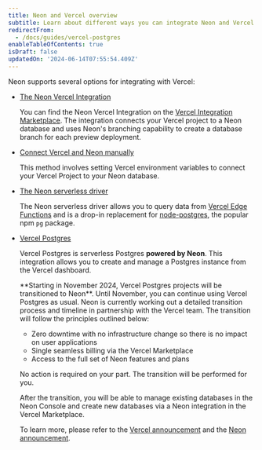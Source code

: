 ```yaml
---
title: Neon and Vercel overview
subtitle: Learn about different ways you can integrate Neon and Vercel
redirectFrom:
  - /docs/guides/vercel-postgres
enableTableOfContents: true
isDraft: false
updatedOn: '2024-06-14T07:55:54.409Z'
---
```


Neon supports several options for integrating with Vercel:


- [The Neon Vercel Integration](/docs/guides/vercel)

  You can find the Neon Vercel Integration on the [Vercel Integration Marketplace](https://vercel.com/integrations/neon). The integration connects your Vercel project to a Neon database and uses Neon's branching capability to create a database branch for each preview deployment.

- [Connect Vercel and Neon manually](/docs/guides/vercel-manual)

  This method involves setting Vercel environment variables to connect your Vercel Project to your Neon database.

- [The Neon serverless driver](/docs/serverless/serverless-driver)

  The Neon serverless driver allows you to query data from [Vercel Edge Functions](https://vercel.com/docs/concepts/functions/edge-functions) and is a drop-in replacement for [node-postgres](https://node-postgres.com/), the popular npm `pg` package.

- [Vercel Postgres](https://vercel.com/docs/storage/vercel-postgres)

  Vercel Postgres is serverless Postgres **powered by Neon**. This integration allows you to create and manage a Postgres instance from the Vercel dashboard.

  <Admonition type="important">
  **Starting in November 2024, Vercel Postgres projects will be transitioned to Neon**. Until November, you can continue using Vercel Postgres as usual. Neon is currently working out a detailed transition process and timeline in partnership with the Vercel team. The transition will follow the principles outlined below:

  - Zero downtime with no infrastructure change so there is no impact on user applications
  - Single seamless billing via the Vercel Marketplace 
  - Access to the full set of Neon features and plans

  No action is required on your part. The transition will be performed for you.

  After the transition, you will be able to manage existing databases in the Neon Console and create new databases via a Neon integration in the Vercel Marketplace.

  To learn more, please refer to the [Vercel announcement](https://vercel.com/blog/introducing-the-vercel-marketplace) and the [Neon announcement](https://neon.tech/blog/leveling-up-our-partnership-with-vercel).
  </Admonition>





